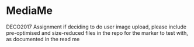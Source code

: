 # MediaMe
DECO2017 Assignment
if deciding to do user image upload, please include pre-optimised and size-reduced files in the repo for the marker to test with, as documented in the read me